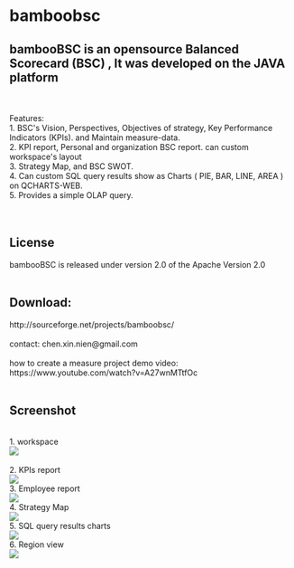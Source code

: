 # bamboobsc

<h2>bambooBSC is an opensource Balanced Scorecard (BSC) , It was developed on the JAVA platform</h2>
<br/>
<br/>
Features:<br/>
1. BSC's Vision, Perspectives, Objectives of strategy, Key Performance Indicators (KPIs). and Maintain measure-data.<br/>
2. KPI report, Personal and organization BSC report. can custom workspace's layout<br/>
3. Strategy Map, and BSC SWOT.<br/>
4. Can custom SQL query results show as Charts ( PIE, BAR, LINE, AREA ) on QCHARTS-WEB.<br/>
5. Provides a simple OLAP query.<br/>
<br/><br/>
<h2>License</h2>
bambooBSC is released under version 2.0 of the Apache Version 2.0
<br/><br/>
<h2>Download:</h2> http://sourceforge.net/projects/bamboobsc/
<br/><br/>
contact: chen.xin.nien@gmail.com
<br/><br/>
how to create a measure project demo video:<br/>
https://www.youtube.com/watch?v=A27wnMTtfOc 
<br/><br/>
<h2>Screenshot</h2>
<br/>
1. workspace<br/>
<img src="http://a.fsdn.com/con/app/proj/bamboobsc/screenshots/0001.png"/><br/>
<br/>
2. KPIs report<br/>
<img src="http://a.fsdn.com/con/app/proj/bamboobsc/screenshots/0002.png"/><br/>
3. Employee report<br/>
<img src="http://a.fsdn.com/con/app/proj/bamboobsc/screenshots/A.png"/><br/>
4. Strategy Map<br/>
<img src="http://a.fsdn.com/con/app/proj/bamboobsc/screenshots/C.png"/><br/>
5. SQL query results charts<br/>
<img src="http://a.fsdn.com/con/app/proj/bamboobsc/screenshots/D.png"/><br/>
6. Region view<br/>
<img src="http://a.fsdn.com/con/app/proj/bamboobsc/screenshots/E.png"/><br/>

